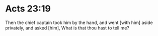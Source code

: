 # Acts 23:19

Then the chief captain took him by the hand, and went [with him] aside privately, and asked [him], What is that thou hast to tell me?